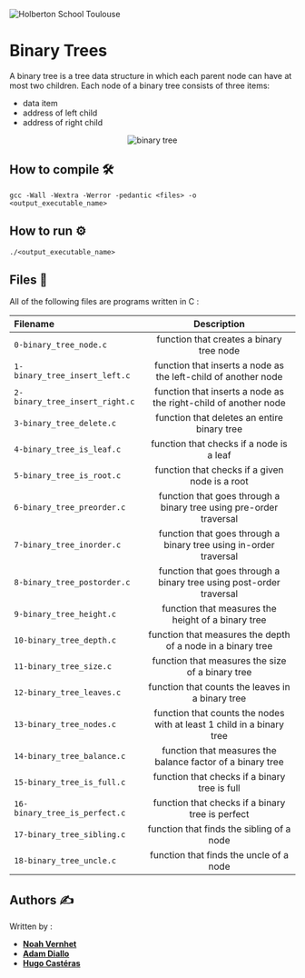 ![Holberton School Toulouse](https://blog.holbertonschool.com/wp-content/uploads/2022/01/Capture-decran-2022-01-11-172847.png)    
# Binary Trees
A binary tree is a tree data structure in which each parent node can have at most two children. Each node of a binary tree consists of three items:
- data item
- address of left child
- address of right child

<p align="center">
  <img src="https://techvidvan.com/tutorials/wp-content/uploads/sites/2/2021/07/Binary-Trees-in-C-normal-image01.jpg" alt="binary tree" />
</p>

## How to compile :hammer_and_wrench:
`gcc -Wall -Wextra -Werror -pedantic <files> -o <output_executable_name>`

## How to run :gear:
`./<output_executable_name>`

## Files :scroll:
All of the following files are programs written in C :

|**Filename**|**Description**|
|:-------|:---------:|
|`0-binary_tree_node.c`|function that creates a binary tree node|
|`1-binary_tree_insert_left.c`|function that inserts a node as the left-child of another node|
|`2-binary_tree_insert_right.c`|function that inserts a node as the right-child of another node|
|`3-binary_tree_delete.c`|function that deletes an entire binary tree|
|`4-binary_tree_is_leaf.c`|function that checks if a node is a leaf|
|`5-binary_tree_is_root.c`|function that checks if a given node is a root|
|`6-binary_tree_preorder.c`|function that goes through a binary tree using pre-order traversal|
|`7-binary_tree_inorder.c`|function that goes through a binary tree using in-order traversal|
|`8-binary_tree_postorder.c`|function that goes through a binary tree using post-order traversal|
|`9-binary_tree_height.c`|function that measures the height of a binary tree|
|`10-binary_tree_depth.c`|function that measures the depth of a node in a binary tree|
|`11-binary_tree_size.c`|function that measures the size of a binary tree|
|`12-binary_tree_leaves.c`|function that counts the leaves in a binary tree|
|`13-binary_tree_nodes.c`|function that counts the nodes with at least 1 child in a binary tree|
|`14-binary_tree_balance.c`|function that measures the balance factor of a binary tree|
|`15-binary_tree_is_full.c`|function that checks if a binary tree is full|
|`16-binary_tree_is_perfect.c`|function that checks if a binary tree is perfect|
|`17-binary_tree_sibling.c`|function that finds the sibling of a node|
|`18-binary_tree_uncle.c`|function that finds the uncle of a node|

## Authors :writing_hand:
Written by :
- **[Noah Vernhet](https://github.com/truuue)**<br>
- **[Adam Diallo](https://github.com/adamdiallo2k)**<br>
- **[Hugo Castéras](https://github.com/hug0-cstrs)**
